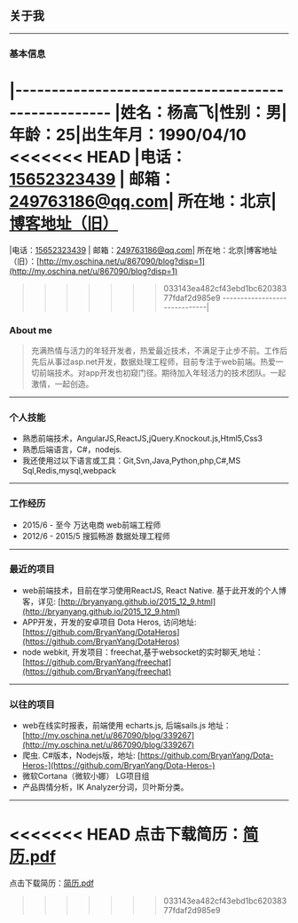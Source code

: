 ## 关于我
------
### 基本信息
|---------------------------------------------------
|姓名：杨高飞|性别：男|年龄：25|出生年月：1990/04/10
<<<<<<< HEAD
|电话：[15652323439](tel:15652323439) | 邮箱：[249763186@qq.com](mailto:249763186@qq.com)| 所在地：北京|[博客地址（旧）](http://my.oschina.net/u/867090/blog?disp=1) 
=======
|电话：[15652323439](tel:15652323439) | 邮箱：[249763186@qq.com](mailto:249763186@qq.com)| 所在地：北京|博客地址（旧）：[http://my.oschina.net/u/867090/blog?disp=1](http://my.oschina.net/u/867090/blog?disp=1) 
>>>>>>> 033143ea482cf43ebd1bc62038377fdaf2d985e9
------------------------------|
### About me
> 充满热情与活力的年轻开发者，热爱最近技术，不满足于止步不前。工作后先后从事过asp.net开发，数据处理工程师，目前专注于web前端。热爱一切前端技术。对app开发也初窥门径。期待加入年轻活力的技术团队。一起激情，一起创造。
------
### 个人技能
* 熟悉前端技术，AngularJS,ReactJS,jQuery.Knockout.js,Html5,Css3
* 熟悉后端语言，C#，nodejs.
* 我还使用过以下语言或工具：Git,Svn,Java,Python,php,C#,MS Sql,Redis,mysql,webpack
------
### 工作经历
* 2015/6 - 至今          万达电商  web前端工程师
* 2012/6 - 2015/5    搜狐畅游 数据处理工程师

-----
### 最近的项目
* web前端技术，目前在学习使用ReactJS, React Native. 基于此开发的个人博客，详见: [http://bryanyang.github.io/2015_12_9.html](http://bryanyang.github.io/2015_12_9.html)
* APP开发，开发的安卓项目 Dota Heros, 访问地址: [https://github.com/BryanYang/DotaHeros](https://github.com/BryanYang/DotaHeros)
* node webkit, 开发项目：freechat,基于websocket的实时聊天,地址：[https://github.com/BryanYang/freechat](https://github.com/BryanYang/freechat)
------
### 以往的项目
* web在线实时报表，前端使用 echarts.js, 后端sails.js 地址：[http://my.oschina.net/u/867090/blog/339267](http://my.oschina.net/u/867090/blog/339267)
* 爬虫. C#版本，Nodejs版，地址: [https://github.com/BryanYang/Dota-Heros-](https://github.com/BryanYang/Dota-Heros-)
* 微软Cortana（微软小娜） LG项目组
* 产品舆情分析，IK Analyzer分词，贝叶斯分类。
--------

<<<<<<< HEAD
点击下载简历：[简历.pdf](https://raw.githubusercontent.com/BryanYang/bryanyang.github.com/master/build/img/杨高飞的个人简历.pdf)
=======
点击下载简历：[简历.pdf]()
>>>>>>> 033143ea482cf43ebd1bc62038377fdaf2d985e9
